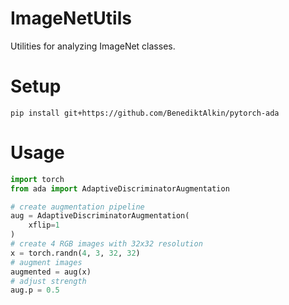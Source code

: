 # ImageNetUtils

Utilities for analyzing ImageNet classes.

# Setup
`pip install git+https://github.com/BenediktAlkin/pytorch-ada`

# Usage

```python
import torch
from ada import AdaptiveDiscriminatorAugmentation

# create augmentation pipeline
aug = AdaptiveDiscriminatorAugmentation(
    xflip=1
)
# create 4 RGB images with 32x32 resolution
x = torch.randn(4, 3, 32, 32)
# augment images
augmented = aug(x)
# adjust strength
aug.p = 0.5
```
